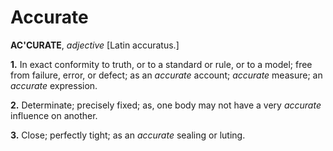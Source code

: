 # Accurate

**AC'CURATE**, _adjective_ \[Latin accuratus.\]

**1.** In exact conformity to truth, or to a standard or rule, or to a model; free from failure, error, or defect; as an _accurate_ account; _accurate_ measure; an _accurate_ expression.

**2.** Determinate; precisely fixed; as, one body may not have a very _accurate_ influence on another.

**3.** Close; perfectly tight; as an _accurate_ sealing or luting.